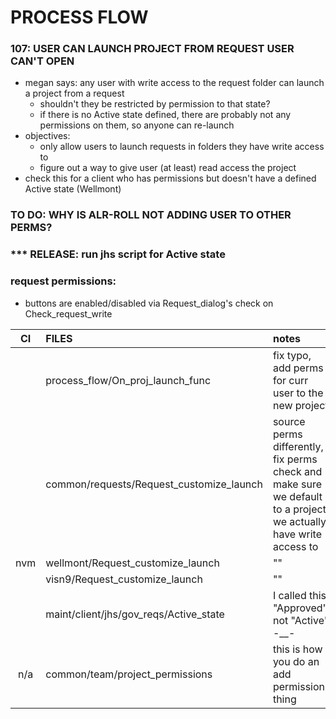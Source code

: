 # PROCESS FLOW

### 107: USER CAN LAUNCH PROJECT FROM REQUEST USER CAN'T OPEN
* megan says: any user with write access to the request folder can launch a project from a request
    * shouldn't they be restricted by permission to that state?
    * if there is no Active state defined, there are probably not any permissions on them, so anyone can re-launch
* objectives:
    * only allow users to launch requests in folders they have write access to
    * figure out a way to give user (at least) read access the project
* check this for a client who has permissions but doesn't have a defined Active state (Wellmont)

### TO DO: WHY IS ALR-ROLL NOT ADDING USER TO OTHER PERMS?

### *** RELEASE: run jhs script for Active state

### request permissions:
* buttons are enabled/disabled via Request_dialog's check on Check_request_write


| CI | FILES | notes |
|:--:|:--|:--|
||process_flow/On_proj_launch_func | fix typo, add perms for curr user to the new project |
||common/requests/Request_customize_launch  | source perms differently, fix perms check and make sure we default to a project we actually have write access to   |
|nvm|wellmont/Request_customize_launch  |   ""      |
||visn9/Request_customize_launch  |   ""      |
||maint/client/jhs/gov_reqs/Active_state|I called this "Approved", not "Active" -__-|
|n/a|common/team/project_permissions|this is how you do an add permissions thing|
